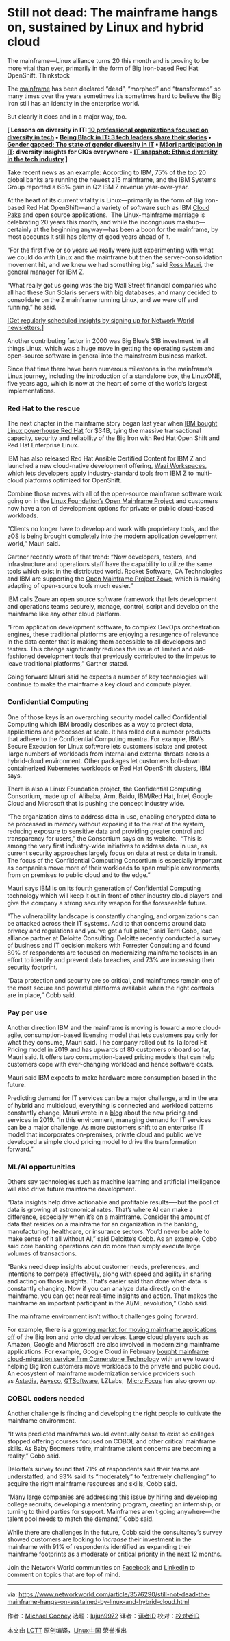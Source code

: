 [#]: collector: (lujun9972)
[#]: translator: ( )
[#]: reviewer: ( )
[#]: publisher: ( )
[#]: url: ( )
[#]: subject: (Still not dead: The mainframe hangs on, sustained by Linux and hybrid cloud)
[#]: via: (https://www.networkworld.com/article/3576290/still-not-dead-the-mainframe-hangs-on-sustained-by-linux-and-hybrid-cloud.html)
[#]: author: (Michael Cooney https://www.networkworld.com/author/Michael-Cooney/)

Still not dead: The mainframe hangs on, sustained by Linux and hybrid cloud
======
The mainframe—Linux alliance turns 20 this month and is proving to be more vital than ever, primarily in the form of Big Iron-based Red Hat OpenShift.
Thinkstock

The [mainframe][1] has been declared “dead”, “morphed” and “transformed” so many times over the years sometimes it’s sometimes hard to believe the Big Iron still has an identity in the enterprise world.

But clearly it does and in a major way, too. 

**[ Lessons on diversity in IT: [10 professional organizations focused on diversity in tech][2] • [Being Black in IT: 3 tech leaders share their stories][3] • [Gender gapped: The state of gender diversity in IT][4] • [Māori participation in IT][5]: diversity insights for CIOs everywhere • [IT snapshot: Ethnic diversity in the tech industry][6] ]**

Take recent news as an example: According to IBM, 75% of the top 20 global banks are running the newest z15 mainframe, and the IBM Systems Group reported a 68% gain in Q2 IBM Z revenue year-over-year.

At the heart of its current vitality is Linux—primarily in the form of Big Iron-based Red Hat OpenShift—and a variety of software such as IBM [Cloud Paks][7] and open source applications.  The Linux-mainframe marriage is celebrating 20 years this month, and while the incongruous mashup—certainly at the beginning anyway—has been a boon for the mainframe, by most accounts it still has plenty of good years ahead of it.

“For the first five or so years we really were just experimenting with what we could do with Linux and the mainframe but then the server-consolidation movement hit, and we knew we had something big,” said [Ross Mauri][8], the general manager for IBM Z.

“What really got us going was the big Wall Street financial companies who all had these Sun Solaris servers with big databases, and many decided to consolidate on the Z mainframe running Linux, and we were off and running,” he said.

[[Get regularly scheduled insights by signing up for Network World newsletters.]][9]

Another contributing factor in 2000 was Big Blue’s $1B investment in all things Linux, which was a huge move in getting the operating system and open-source software in general into the mainstream business market.

Since that time there have been numerous milestones in the mainframe’s Linux journey, including the introduction of a standalone box, the LinuxONE, five years ago, which is now at the heart of some of the world’s largest implementations.

### Red Hat to the rescue

The next chapter in the mainframe story began last year when [IBM bought Linux powerhouse Red Hat][10] for $34B, tying the massive transactional capacity, security and reliability of the Big Iron with Red Hat Open Shift and Red Hat Enterprise Linux.

IBM has also released Red Hat Ansible Certified Content for IBM Z and launched a new cloud-native development offering, [Wazi Workspaces][11], which lets developers apply industry-standard tools from IBM Z to multi-cloud platforms optimized for OpenShift.

Combine those moves with all of the open-source mainframe software work going on in the [Linux Foundation’s Open Mainframe Project][12] and customers now have a ton of development options for private or public cloud-based workloads.

“Clients no longer have to develop and work with proprietary tools, and the zOS is being brought completely into the modern application development world,” Mauri said.

Gartner recently wrote of that trend: “Now developers, testers, and infrastructure and operations staff have the capability to utilize the same tools which exist in the distributed world. Rocket Software, CA Technologies and IBM are supporting the [Open Mainframe Project Zowe][13], which is making adapting of open-source tools much easier.”

IBM calls Zowe an open source software framework that lets development and operations teams securely, manage, control, script and develop on the mainframe like any other cloud platform.

“From application development software, to complex DevOps orchestration engines, these traditional platforms are enjoying a resurgence of relevance in the data center that is making them accessible to all developers and testers. This change significantly reduces the issue of limited and old-fashioned development tools that previously contributed to the impetus to leave traditional platforms,” Gartner stated.

Going forward Mauri said he expects a number of key technologies will continue to make the mainframe a key cloud and compute player.

### Confidential Computing

One of those keys is an overarching security model called Confidential Computing which IBM broadly describes as a way to protect data, applications and processes at scale. It has rolled out a number products that adhere to the Confidential Computing mantra. For example, IBM’s Secure Execution for Linux software lets customers isolate and protect  large numbers of workloads from internal and external threats across a hybrid-cloud environment. Other packages let customers bolt-down containerized Kubernetes workloads or Red Hat OpenShift clusters, IBM says.

There is also a Linux Foundation project, the Confidential Computing Consortium, made up of  Alibaba, Arm, Baidu, IBM/Red Hat, Intel, Google Cloud and Microsoft that is pushing the concept industry wide.

“The organization aims to address data in use, enabling encrypted data to be processed in memory without exposing it to the rest of the system, reducing exposure to sensitive data and providing greater control and transparency for users,” the Consortium says on its website.  “This is among the very first industry-wide initiatives to address data in use, as current security approaches largely focus on data at rest or data in transit. The focus of the Confidential Computing Consortium is especially important as companies move more of their workloads to span multiple environments, from on premises to public cloud and to the edge.”

Mauri says IBM is on its fourth generation of Confidential Computing technology which will keep it out in front of other industry cloud players and give the company a strong security weapon for the foreseeable future.

“The vulnerability landscape is constantly changing, and organizations can be attacked across their IT systems. Add to that concerns around data privacy and regulations and you’ve got a full plate,” said Terri Cobb, lead alliance partner at Deloitte Consulting. Deloitte recently conducted a survey of business and IT decision makers with Forrester Consulting and found 80% of respondents are focused on modernizing mainframe toolsets in an effort to identify and prevent data breaches, and 73% are increasing their security footprint.

“Data protection and security are so critical, and mainframes remain one of the most secure and powerful platforms available when the right controls are in place,” Cobb said.

### Pay per use

Another direction IBM and the mainframe is moving is toward a more cloud-agile, consumption-based licensing model that lets customers pay only for what they consume, Mauri said. The company rolled out its Tailored Fit Pricing model in 2019 and has upwards of 80 customers onboard so far, Mauri said. It offers two consumption-based pricing models that can help customers cope with ever-changing workload and hence software costs.

Mauri said IBM expects to make hardware more consumption based in the future.

Predicting demand for IT services can be a major challenge, and in the era of hybrid and multicloud, everything is connected and workload patterns constantly change, Mauri wrote in a [blog][14] about the new pricing and services in 2019. “In this environment, managing demand for IT services can be a major challenge. As more customers shift to an enterprise IT model that incorporates on-premises, private cloud and public we’ve developed a simple cloud pricing model to drive the transformation forward.”

### ML/AI opportunities

Others say technologies such as machine learning and artificial intelligence will also drive future mainframe development.

“Data insights help drive actionable and profitable results—-but the pool of data is growing at astronomical rates. That’s where AI can make a difference, especially when it’s on a mainframe. Consider the amount of data that resides on a mainframe for an organization in the banking, manufacturing, healthcare, or insurance sectors. You’d never be able to make sense of it all without AI,” said Deloitte’s Cobb. As an example, Cobb said core banking operations can do more than simply execute large volumes of transactions.

“Banks need deep insights about customer needs, preferences, and intentions to compete effectively, along with speed and agility in sharing and acting on those insights. That’s easier said than done when data is constantly changing. Now if you can analyze data directly on the mainframe, you can get near real-time insights and action. That makes the mainframe an important participant in the AI/ML revolution,” Cobb said.

The mainframe environment isn’t without challenges going forward.

For example, there is a [growing market for moving mainframe applications off][15] of the Big Iron and onto cloud services. Large cloud players such as Amazon, Google and Microsoft are also involved in modernizing mainframe applications. For example, Google Cloud in February [bought mainframe cloud-migration service firm Cornerstone Technology][16] with an eye toward helping Big Iron customers move workloads to the private and public cloud. An ecosystem of mainframe modernization service providers such as [Astadia][17], [Asysco][18], [GTSoftware][19], LZLabs,  [Micro Focus][20] has also grown up.

### COBOL coders needed

Another challenge is finding and developing the right people to cultivate the mainframe environment.

“It was predicted mainframes would eventually cease to exist so colleges stopped offering courses focused on COBOL and other critical mainframe skills. As Baby Boomers retire, mainframe talent concerns are becoming a reality,” Cobb said.  

Deloitte’s survey found that 71% of respondents said their teams are understaffed, and 93% said its “moderately” to “extremely challenging” to acquire the right mainframe resources and skills, Cobb said.

“Many large companies are addressing this issue by hiring and developing college recruits, developing a mentoring program, creating an internship, or turning to third parties for support. Mainframes aren’t going anywhere—the talent pool needs to match the demand,” Cobb said.

While there are challenges in the future, Cobb said the consultancy’s survey showed customers are looking to _increase_ their investment in the mainframe with 91% of respondents identified as expanding their mainframe footprints as a moderate or critical priority in the next 12 months.

Join the Network World communities on [Facebook][21] and [LinkedIn][22] to comment on topics that are top of mind.

--------------------------------------------------------------------------------

via: https://www.networkworld.com/article/3576290/still-not-dead-the-mainframe-hangs-on-sustained-by-linux-and-hybrid-cloud.html

作者：[Michael Cooney][a]
选题：[lujun9972][b]
译者：[译者ID](https://github.com/译者ID)
校对：[校对者ID](https://github.com/校对者ID)

本文由 [LCTT](https://github.com/LCTT/TranslateProject) 原创编译，[Linux中国](https://linux.cn/) 荣誉推出

[a]: https://www.networkworld.com/author/Michael-Cooney/
[b]: https://github.com/lujun9972
[1]: https://www.networkworld.com/article/2231401/inside-ibm-s-game-changing-mainframe-moments.html
[2]: https://www.cio.com/article/3564791/10-professional-organizations-focused-on-diversity-in-tech.html
[3]: https://www.cio.com/article/3566069/being-black-in-it-3-tech-leaders-share-their-stories.html
[4]: https://www.cio.com/article/3532001/gender-gapped-the-state-of-gender-diversity-in-it.html
[5]: https://www.cio.com/article/3566098/maori-participation-in-it-insights-for-cios.html
[6]: https://www.computerworld.com/article/3567095/it-snapshot-ethnic-diversity-in-the-tech-industry.html
[7]: https://www.networkworld.com/article/3429596/ibm-fuses-its-software-with-red-hats-to-launch-hybrid-cloud-juggernaut.html
[8]: https://newsroom.ibm.com/Bringing-Linux-to-IBM-Z
[9]: https://www.networkworld.com/newsletters/signup.html
[10]: https://www.networkworld.com/article/3407746/will-ibms-acquisition-be-the-end-of-red-hat.html
[11]: https://www.ibm.com/products/wazi-for-red-hat-codeready-workspaces
[12]: https://www.openmainframeproject.org/
[13]: https://www.openmainframeproject.org/projects/zowe
[14]: https://www.ibm.com/blogs/systems/ibm-z-defines-the-future-of-hybrid-cloud/
[15]: https://www.networkworld.com/article/3567058/options-grow-for-migrating-mainframe-apps-to-the-cloud.html?utm_source=facebook&utm_content=content&utm_medium=social&utm_campaign=organic&fbclid=IwAR2JPUEItx11TeSqiIvgr3_HA4YQRv_U7imm4Z4WG-wCuir_WrrE2zmst5o
[16]: https://www.networkworld.com/article/3528451/google-cloud-moves-to-aid-mainframe-migration.html
[17]: https://www.astadia.com/blog/mainframe-migration-to-azure-in-5-steps
[18]: https://www.asysco.com/code-transformation/
[19]: https://www.gtsoftware.com/services/migration-services/
[20]: https://www.microfocus.com/en-us/home
[21]: https://www.facebook.com/NetworkWorld/
[22]: https://www.linkedin.com/company/network-world
